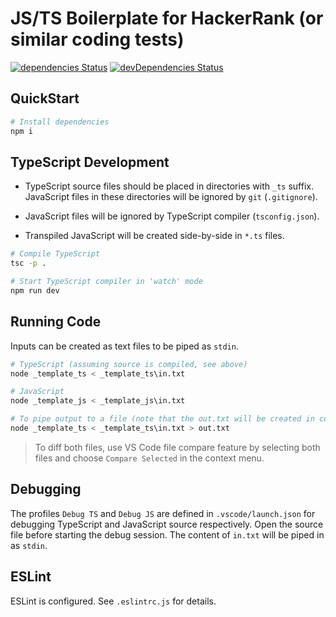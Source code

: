 # JS/TS Boilerplate for HackerRank (or similar coding tests)

[![dependencies Status](https://img.shields.io/david/deskoh/hackerrankjs_boilerplate.svg?style=flat)](https://david-dm.org/deskoh/hackerrankjs_boilerplate)
[![devDependencies Status](https://img.shields.io/david/dev/deskoh/hackerrankjs_boilerplate.svg?style=flat)](https://david-dm.org/deskoh/hackerrankjs_boilerplate?type=dev)

## QuickStart

```sh
# Install dependencies
npm i
```

## TypeScript Development

* TypeScript source files should be placed in directories with `_ts` suffix. JavaScript files in these directories will be ignored by `git` (`.gitignore`).

* JavaScript files will be ignored by TypeScript compiler (`tsconfig.json`).

* Transpiled JavaScript will be created side-by-side in `*.ts` files.

```sh
# Compile TypeScript
tsc -p .

# Start TypeScript compiler in 'watch' mode
npm run dev
```

## Running Code

Inputs can be created as text files to be piped as `stdin`.

```sh
# TypeScript (assuming source is compiled, see above)
node _template_ts < _template_ts\in.txt

# JavaScript
node _template_js < _template_js\in.txt

# To pipe output to a file (note that the out.txt will be created in current directory)
node _template_ts < _template_ts\in.txt > out.txt
```

> To diff both files, use VS Code file compare feature by selecting both files and choose `Compare Selected` in the context menu.

## Debugging

The profiles `Debug TS` and `Debug JS` are defined in `.vscode/launch.json` for debugging TypeScript and JavaScript source respectively. Open the source file before starting the debug session. The content of `in.txt` will be piped in as `stdin`.

## ESLint

ESLint is configured. See `.eslintrc.js` for details.

